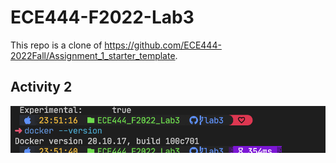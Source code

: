 # ECE444-F2022-Lab3
This repo is a clone of https://github.com/ECE444-2022Fall/Assignment_1_starter_template.

## Activity 2
![](a2.png)